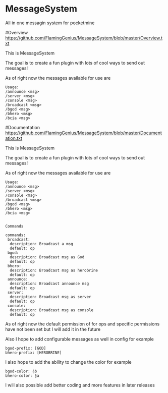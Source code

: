 # MessageSystem
All in one messagin system for pocketmine



#Overview
https://github.com/FlamingGenius/MessageSystem/blob/master/Overview.txt

This is MessageSystem

The goal is to create a fun plugin with lots of cool ways to send out messages!

As of right now the messages available for use are


    Usage:
    /announce <msg>
    /server <msg>
    /console <msg>
    /broadcast <msg>
    /bgod <msg>
    /bhero <msg>
    /bcia <msg>



#Documentation
https://github.com/FlamingGenius/MessageSystem/blob/master/Documentation.txt

This is MessageSystem

The goal is to create a fun plugin with lots of cool ways to send out messages!

As of right now the messages available for use are


    Usage:
    /announce <msg>
    /server <msg>
    /console <msg>
    /broadcast <msg>
    /bgod <msg>
    /bhero <msg>
    /bcia <msg>


    Commands

    commands:
     broadcast:
      description: Broadcast a msg
      default: op
     bgod:
      description: Broadcast msg as God
      default: op
     bhero:
      description: Broadcast msg as herobrine
      default: op
     announce:
      description: Broadcast announce msg
      default: op
     server: 
      description: Broadcast msg as server
      default: op
     console:
      description: Broadcast msg as console
      default: op


As of right now the default permission of for ops and specific permissions have not been set but I will add it in the future

Also I hope to add configurable messages as well in config for example


    bgod-prefix: [GOD]
    bhero-prefix: [HEROBRINE]



I also hope to add the ability to change the color for example


    bgod-color: §b
    bhero-color: §a


I will also possible add better coding and more features in later releases

